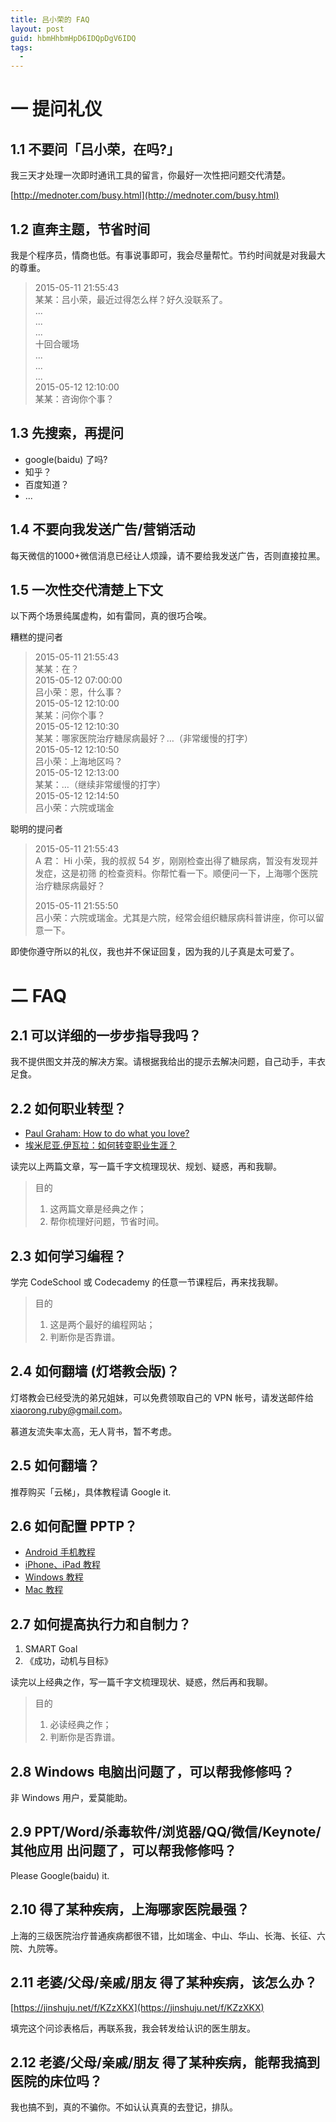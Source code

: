 ```yaml
---
title: 吕小荣的 FAQ
layout: post
guid: hbmHhbmHpD6IDQpDgV6IDQ
tags:
  - 
---
```


# 一 提问礼仪

## 1.1 不要问「吕小荣，在吗?」

我三天才处理一次即时通讯工具的留言，你最好一次性把问题交代清楚。

[http://mednoter.com/busy.html](http://mednoter.com/busy.html)

## 1.2 直奔主题，节省时间

我是个程序员，情商也低。有事说事即可，我会尽量帮忙。节约时间就是对我最大的尊重。

> 2015-05-11 21:55:43  
> 某某：吕小荣，最近过得怎么样？好久没联系了。  
> ...  
> ...  
> ...  
> 十回合暖场   
> ...    
> ...  
> ...      
> 2015-05-12 12:10:00  
> 某某：咨询你个事？  

## 1.3 先搜索，再提问

* google(baidu) 了吗?
* 知乎？
* 百度知道？
* ...

## 1.4 不要向我发送广告/营销活动

每天微信的1000+微信消息已经让人烦躁，请不要给我发送广告，否则直接拉黑。

## 1.5 一次性交代清楚上下文

以下两个场景纯属虚构，如有雷同，真的很巧合唉。

糟糕的提问者

> 2015-05-11 21:55:43    
> 某某：在？  
> 2015-05-12 07:00:00  
> 吕小荣：恩，什么事？  
> 2015-05-12 12:10:00  
> 某某：问你个事？  
> 2015-05-12 12:10:30  
> 某某：哪家医院治疗糖尿病最好？…（非常缓慢的打字）  
> 2015-05-12 12:10:50  
> 吕小荣：上海地区吗？  
> 2015-05-12 12:13:00  
> 某某：…（继续非常缓慢的打字）  
> 2015-05-12 12:14:50  
> 吕小荣：六院或瑞金  

聪明的提问者

> 2015-05-11 21:55:43  
> A 君： Hi 小荣，我的叔叔 54 岁，刚刚检查出得了糖尿病，暂没有发现并发症，这是初筛  的检查资料。你帮忙看一下。顺便问一下，上海哪个医院治疗糖尿病最好？ 
> 
> 2015-05-11 21:55:50  
> 吕小荣：六院或瑞金。尤其是六院，经常会组织糖尿病科普讲座，你可以留意一下。  


即使你遵守所以的礼仪，我也并不保证回复，因为我的儿子真是太可爱了。


# 二 FAQ

## 2.1 可以详细的一步步指导我吗？

我不提供图文并茂的解决方案。请根据我给出的提示去解决问题，自己动手，丰衣足食。

## 2.2 如何职业转型？

- [Paul Graham: How to do what you love?](http://www.paulgraham.com/love.html) 
- [埃米尼亚.伊瓦拉：如何转变职业生涯？](http://www.yangzhiping.com/psy/Working-Identity.html)

读完以上两篇文章，写一篇千字文梳理现状、规划、疑惑，再和我聊。

> 目的  
> 1. 这两篇文章是经典之作；  
> 2. 帮你梳理好问题，节省时间。

## 2.3 如何学习编程？

学完 CodeSchool 或 Codecademy 的任意一节课程后，再来找我聊。

> 目的  
> 1. 这是两个最好的编程网站；  
> 2. 判断你是否靠谱。

## 2.4 如何翻墙 (灯塔教会版)？

灯塔教会已经受洗的弟兄姐妹，可以免费领取自己的 VPN 帐号，请发送邮件给 xiaorong.ruby@gmail.com。

慕道友流失率太高，无人背书，暂不考虑。

## 2.5 如何翻墙？

推荐购买「云梯」，具体教程请 Google it.

## 2.6 如何配置 PPTP？

- [Android 手机教程](http://note.youdao.com/share/?id=32bd54dd00a9af5a4aa7451126fdd364&type=note)
- [iPhone、iPad 教程](http://note.youdao.com/share/?id=b25f62b567298b9a3e3d48567e333a05&type=note)
- [Windows 教程](http://note.youdao.com/share/?id=bcbc1aea4d2b0a9abee992b955d042f9&type=note)
- [Mac 教程](https://www.astrill.com/knowledge-base/69/PPTP---How-to-configure-PPTP-with-built-in-client-on-Mac-OS-X.html)


## 2.7 如何提高执行力和自制力？

1. SMART Goal
2. 《成功，动机与目标》

读完以上经典之作，写一篇千字文梳理现状、疑惑，然后再和我聊。

> 目的  
> 1. 必读经典之作；  
> 2. 判断你是否靠谱。

## 2.8 Windows 电脑出问题了，可以帮我修修吗？

非 Windows 用户，爱莫能助。

## 2.9 PPT/Word/杀毒软件/浏览器/QQ/微信/Keynote/其他应用 出问题了，可以帮我修修吗？

Please Google(baidu) it.

## 2.10 得了某种疾病，上海哪家医院最强？

上海的三级医院治疗普通疾病都很不错，比如瑞金、中山、华山、长海、长征、六院、九院等。

## 2.11 老婆/父母/亲戚/朋友 得了某种疾病，该怎么办？

[https://jinshuju.net/f/KZzXKX](https://jinshuju.net/f/KZzXKX)

填完这个问诊表格后，再联系我，我会转发给认识的医生朋友。

## 2.12 老婆/父母/亲戚/朋友 得了某种疾病，能帮我搞到医院的床位吗？

我也搞不到，真的不骗你。不如认认真真的去登记，排队。
